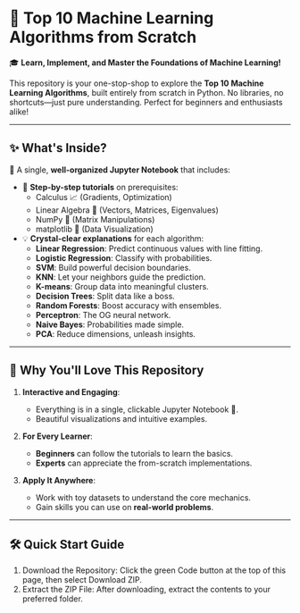 # 🚀 Top 10 Machine Learning Algorithms from Scratch

🎓 **Learn, Implement, and Master the Foundations of Machine Learning!**

This repository is your one-stop-shop to explore the **Top 10 Machine Learning Algorithms**, built entirely from scratch in Python. No libraries, no shortcuts—just pure understanding. Perfect for beginners and enthusiasts alike!

---

## ✨ What's Inside?

📘 A single, **well-organized Jupyter Notebook** that includes:
- 🚧 **Step-by-step tutorials** on prerequisites:
  - Calculus 📈 (Gradients, Optimization)
  - Linear Algebra 🔢 (Vectors, Matrices, Eigenvalues)
  - NumPy 🤖 (Matrix Manipulations)
  - matplotlib 🎨 (Data Visualization)
- 💡 **Crystal-clear explanations** for each algorithm:
  - **Linear Regression**: Predict continuous values with line fitting.
  - **Logistic Regression**: Classify with probabilities.
  - **SVM**: Build powerful decision boundaries.
  - **KNN**: Let your neighbors guide the prediction.
  - **K-means**: Group data into meaningful clusters.
  - **Decision Trees**: Split data like a boss.
  - **Random Forests**: Boost accuracy with ensembles.
  - **Perceptron**: The OG neural network.
  - **Naive Bayes**: Probabilities made simple.
  - **PCA**: Reduce dimensions, unleash insights.

---

## 🎥 Why You'll Love This Repository

1. **Interactive and Engaging**:
   - Everything is in a single, clickable Jupyter Notebook 📓.
   - Beautiful visualizations and intuitive examples.

2. **For Every Learner**:
   - **Beginners** can follow the tutorials to learn the basics.
   - **Experts** can appreciate the from-scratch implementations.

3. **Apply It Anywhere**:
   - Work with toy datasets to understand the core mechanics.
   - Gain skills you can use on **real-world problems**.

---

## 🛠️ Quick Start Guide

1.	Download the Repository:
Click the green Code button at the top of this page, then select Download ZIP.
2.	Extract the ZIP File:
After downloading, extract the contents to your preferred folder.
